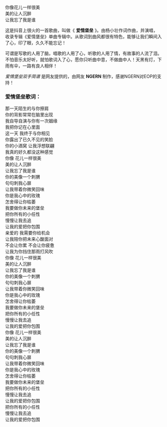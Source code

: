 

你像花儿一样很美  
美的让人沉醉  
让我忘了我是谁

这是抖音上很火的一首歌曲，叫做《 **爱情堡垒**
》。由杨小壮作词作曲，并演唱，收录专辑《爱情堡垒》单曲专辑中。从歌词到曲风都很有特色，能够让我们瞬间入了心，印了眼，久久不能忘记！

可谓是写歌的人用了脑，唱歌的人用了心，听歌的人用了情，有故事的人流了泪。不怕音乐太好听，就怕歌词入了心，愿你只听曲中意，不做曲中人！天黑有灯，下雨有伞，一路有良人相伴！

_爱情堡垒双手简谱_ 是网友提供的，由网友 **NGERN** 制作，感谢NGERN对EOP的支持！

### 爱情堡垒歌词：

那一天陌生的与你擦肩  
你的背影常常在脑里出现  
我自导自演与你有一次姻缘  
我把你记在心里面  
这一天 我终于与你相见  
你露出了已久不见的笑脸  
你的小酒窝 让我浮想联翩  
我真的好久都没这种感觉  
你像 花儿一样很美  
美的让人沉醉  
让我忘了我是谁  
你的美像一个刺猬  
句句刺我心扉  
让我带着你微笑回味  
你是我心中的玫瑰  
怎舍得让你枯萎  
我要做你未来的堡垒  
把你所有的小任性  
慢慢让我去追  
让我的爱把你包围  
亲爱的 我需要你给机会  
让我陪你把未来心酸面对  
不会让你累 不会让你疲惫  
让我为你挡住那雨打风吹  
你像 花儿一样很美  
美的让人沉醉  
让我忘了我是谁  
你的美像一个刺猬  
句句刺我心扉  
让我带着你微笑回味  
你是我心中的玫瑰  
怎舍得让你枯萎  
我要做你未来的堡垒  
把你所有的小任性  
慢慢让我去追  
让我的爱把你包围  
你像 花儿一样很美  
美的让人沉醉  
让我忘了我是谁  
你的美像一个刺猬  
句句刺我心扉  
让我带着你微笑回味  
你是我心中的玫瑰  
怎舍得让你枯萎  
我要做你未来的堡垒  
把你所有的小任性  
慢慢让我去追  
让我的爱把你包围  
把你所有的小任性  
慢慢让我去追  
让我的爱把你包围

